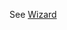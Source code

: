 See [Wizard](https://mongoose.ws/wizard/#/output?board=h723&ide=GCC+make&rtos=FreeRTOS&file=README.md)
